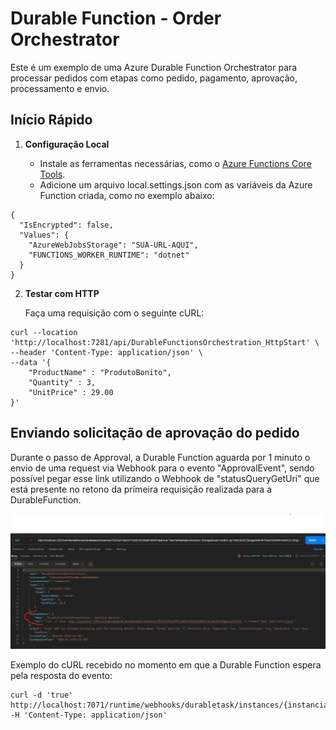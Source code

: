 # Durable Function - Order Orchestrator

Este é um exemplo de uma Azure Durable Function Orchestrator para processar pedidos com etapas como pedido, pagamento, aprovação, processamento e envio.

## Início Rápido

1. **Configuração Local**

   - Instale as ferramentas necessárias, como o [Azure Functions Core Tools](https://docs.microsoft.com/en-us/azure/azure-functions/functions-run-local?tabs=windows%2Ccsharp%2Cbash).
   - Adicione um arquivo local.settings.json com as variáveis da Azure Function criada, como no exemplo abaixo:
  
```
{
  "IsEncrypted": false,
  "Values": {
    "AzureWebJobsStorage": "SUA-URL-AQUI",
    "FUNCTIONS_WORKER_RUNTIME": "dotnet"
  }
}
```
2. **Testar com HTTP**

   Faça uma requisição com o seguinte cURL:
```
curl --location 'http://localhost:7281/api/DurableFunctionsOrchestration_HttpStart' \
--header 'Content-Type: application/json' \
--data '{
    "ProductName" : "ProdutoBonito",
    "Quantity" : 3,
    "UnitPrice" : 29.00
}'
```

## Enviando solicitação de aprovação do pedido

Durante o passo de Approval, a Durable Function aguarda por 1 minuto o envio de uma request via Webhook para o evento "ApprovalEvent", sendo possível pegar esse link utilizando o Webhook de "statusQueryGetUri" que está presente no retono da primeira requisição realizada para a DurableFunction.

![statusQueryGetUri](/statusQueryGetUri.png)

Exemplo do cURL recebido no momento em que a Durable Function espera pela resposta do evento:
```
curl -d 'true' http://localhost:7071/runtime/webhooks/durabletask/instances/{instancia}/raiseEvent/ApprovalEvent -H 'Content-Type: application/json'
```

